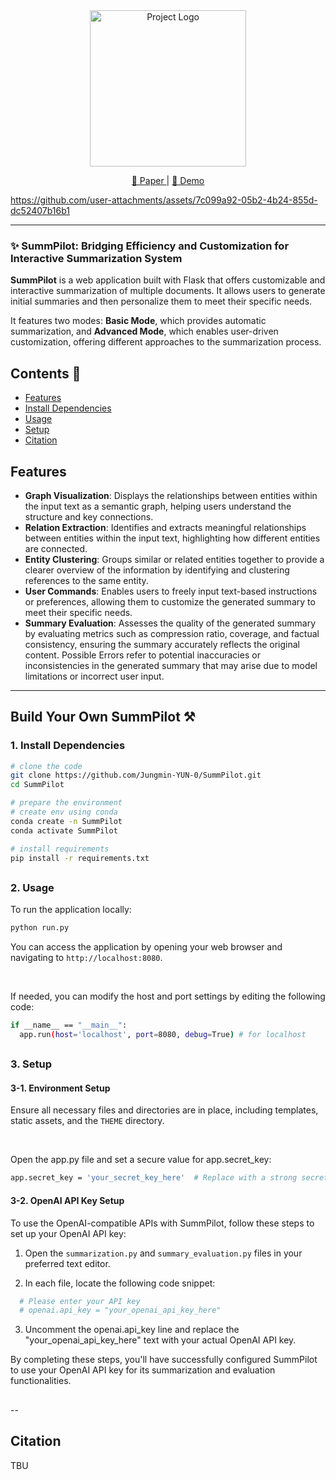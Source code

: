 <div align="center">
  <img src="https://github.com/user-attachments/assets/85bfbd12-2889-42ba-be05-41c8c12404e3" alt="Project Logo" width="250"/>
</div>

<p align="center">
  <a href="TBU"> 📃 Paper </a> | 
  <a href="https://www.youtube.com/watch?v=jtZO6_l66JI"> 🎦 Demo </a>
</p>

https://github.com/user-attachments/assets/7c099a92-05b2-4b24-855d-dc52407b16b1

---

### ✨ SummPilot: Bridging Efficiency and Customization for Interactive Summarization System

**SummPilot** is a web application built with Flask that offers customizable and interactive summarization of multiple documents. It allows users to generate initial summaries and then personalize them to meet their specific needs.

It features two modes: **Basic Mode**, which provides automatic summarization, and **Advanced Mode**, which enables user-driven customization, offering different approaches to the summarization process.

## Contents 📑
- [Features](#Features)
- [Install Dependencies](#1.-Install-Dependencies)
- [Usage](#2.-Usage)
- [Setup](#3.-Setup)
- [Citation](#Citation)


## Features
- **Graph Visualization**: Displays the relationships between entities within the input text as a semantic graph, helping users understand the structure and key connections.
- **Relation Extraction**: Identifies and extracts meaningful relationships between entities within the input text, highlighting how different entities are connected.
- **Entity Clustering**: Groups similar or related entities together to provide a clearer overview of the information by identifying and clustering references to the same entity.
- **User Commands**: Enables users to freely input text-based instructions or preferences, allowing them to customize the generated summary to meet their specific needs.
- **Summary Evaluation**: Assesses the quality of the generated summary by evaluating metrics such as compression ratio, coverage, and factual consistency, ensuring the summary accurately reflects the original content. Possible Errors refer to potential inaccuracies or inconsistencies in the generated summary that may arise due to model limitations or incorrect user input.

---

## Build Your Own SummPilot ⚒️

### 1. Install Dependencies

```bash
# clone the code
git clone https://github.com/Jungmin-YUN-0/SummPilot.git
cd SummPilot

# prepare the environment
# create env using conda
conda create -n SummPilot
conda activate SummPilot

# install requirements
pip install -r requirements.txt
```

##

### 2. Usage
To run the application locally:
```bash
python run.py
```
You can access the application by opening your web browser and navigating to `http://localhost:8080`.  

&nbsp;

If needed, you can modify the host and port settings by editing the following code:
```bash
if __name__ == "__main__":
  app.run(host='localhost', port=8080, debug=True) # for localhost
```

##

### 3. Setup
#### 3-1. Environment Setup
Ensure all necessary files and directories are in place, including templates, static assets, and the `THEME` directory.  

&nbsp;

Open the app.py file and set a secure value for app.secret_key:
```bash
app.secret_key = 'your_secret_key_here'  # Replace with a strong secret key
```

#### 3-2. OpenAI API Key Setup
To use the OpenAI-compatible APIs with SummPilot, follow these steps to set up your OpenAI API key:

1. Open the `summarization.py` and `summary_evaluation.py` files in your preferred text editor.

2. In each file, locate the following code snippet:
 ```python
   # Please enter your API key
   # openai.api_key = "your_openai_api_key_here"
```

3. Uncomment the openai.api_key line and replace the "your_openai_api_key_here" text with your actual OpenAI API key.

By completing these steps, you'll have successfully configured SummPilot to use your OpenAI API key for its summarization and evaluation functionalities.

##

--

## Citation
TBU

